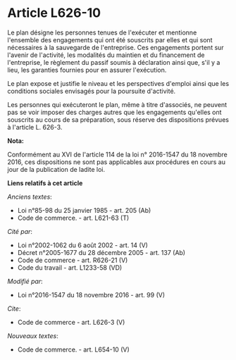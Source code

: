 # Article L626-10

Le plan désigne les personnes tenues de l'exécuter et mentionne l'ensemble des engagements qui ont été souscrits par elles et
qui sont nécessaires à la sauvegarde de l'entreprise. Ces engagements portent sur l'avenir de l'activité, les modalités du
maintien et du financement de l'entreprise, le règlement du passif soumis à déclaration ainsi que, s'il y a lieu, les
garanties fournies pour en assurer l'exécution. 

Le plan expose et justifie le niveau et les perspectives d'emploi ainsi que les conditions sociales envisagés pour la
poursuite d'activité. 

Les personnes qui exécuteront le plan, même à titre d'associés, ne peuvent pas se voir imposer des charges autres que les
engagements qu'elles ont souscrits au cours de sa préparation, sous réserve des dispositions prévues à l'article L. 626-3.

**Nota:**

Conformément au XVI de l'article 114 de la loi n° 2016-1547 du 18 novembre 2016, ces dispositions ne sont pas applicables aux
procédures en cours au jour de la publication de ladite loi.

**Liens relatifs à cet article**

_Anciens textes_:

  - Loi n°85-98 du 25 janvier 1985 - art. 205 (Ab)
  - Code de commerce. - art. L621-63 (T)

_Cité par_:

  - Loi n°2002-1062 du 6 août 2002 - art. 14 (V)
  - Décret n°2005-1677 du 28 décembre 2005 - art. 137 (Ab)
  - Code de commerce - art. R626-21 (V)
  - Code du travail - art. L1233-58 (VD)

_Modifié par_:

  - Loi n°2016-1547 du 18 novembre 2016 - art. 99 (V)

_Cite_:

  - Code de commerce - art. L626-3 (V)

_Nouveaux textes_:

  - Code de commerce. - art. L654-10 (V)
